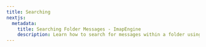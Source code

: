```yaml
---
title: Searching
nextjs:
  metadata:
    title: Searching Folder Messages - ImapEngine
    description: Learn how to search for messages within a folder using ImapEngine
---
```


